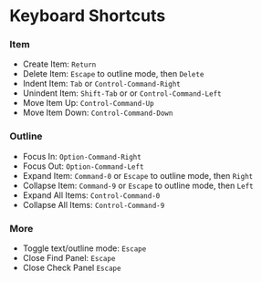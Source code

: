 # Keyboard Shortcuts

### Item

* Create Item: `Return`
* Delete Item: `Escape` to outline mode, then `Delete`
* Indent Item: `Tab` or `Control-Command-Right`
* Unindent Item: `Shift-Tab` or or `Control-Command-Left`
* Move Item Up: `Control-Command-Up`
* Move Item Down: `Control-Command-Down`

### Outline

* Focus In: `Option-Command-Right`
* Focus Out: `Option-Command-Left`
* Expand Item: `Command-0` or `Escape` to outline mode, then `Right`
* Collapse Item: `Command-9` or `Escape` to outline mode, then `Left`
* Expand All Items: `Control-Command-0`
* Collapse All Items: `Control-Command-9`

### More

* Toggle text/outline mode: `Escape`
* Close Find Panel: `Escape`
* Close Check Panel `Escape`
